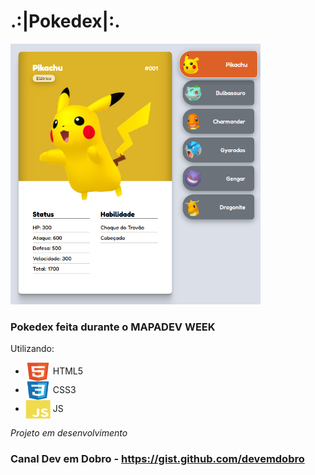 # .:|Pokedex|:.
<img src="src/images/Captura de tela.png" width="400px">
     
### Pokedex feita durante o MAPADEV WEEK

Utilizando:
<br>
* <img align="center" alt="HTML" height="30" width="40" src="https://raw.githubusercontent.com/devicons/devicon/master/icons/html5/html5-original.svg"> HTML5
* <img align="center" alt="CSS" height="30" width="40" src="https://raw.githubusercontent.com/devicons/devicon/master/icons/css3/css3-original.svg"> CSS3
* <img align="center" alt="Js" height="30" width="40" src="https://raw.githubusercontent.com/devicons/devicon/master/icons/javascript/javascript-plain.svg"> JS

*Projeto em desenvolvimento*
### Canal Dev em Dobro - https://gist.github.com/devemdobro
